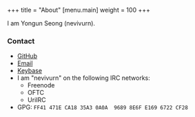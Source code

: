 +++
title = "About"
[menu.main]
weight = 100
+++

I am Yongun Seong (nevivurn).

### Contact
- [GitHub](https://github.com/nevivurn)
- [Email](mailto:nevivurn@riseup.net)
- [Keybase](https://keybase.io/nevivurn)
- I am "nevivurn" on the following IRC networks:
  - Freenode
  - OFTC
  - UriIRC
- GPG: `FF41 471E CA18 35A3 0A0A  9689 8E6F E169 6722 CF28`
